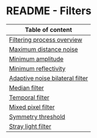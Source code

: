 # README - Filters

| Table of content|
|-|
| [Filtering process overview](Filters/filteringProcess.md)|
| [Maximum distance noise](Filters/maxDistNoise.md)|
| [Minimum amplitude](Filters/minAmplitude.md)|
| [Minimum reflectivity](Filters/minReflectivity.md)|
| [Adaptive noise bilateral filter](Filters/bilateralFilter.md)|
| [Median filter](Filters/median.md)|
| [Temporal filter](Filters/temporalFilter.md)|
| [Mixed pixel filter](Filters/mixedPixelFilter.md)|
| [Symmetry threshold](Filters/symmetryThreshold.md)|
| [Stray light filter](Filters/strayLight.md)|
